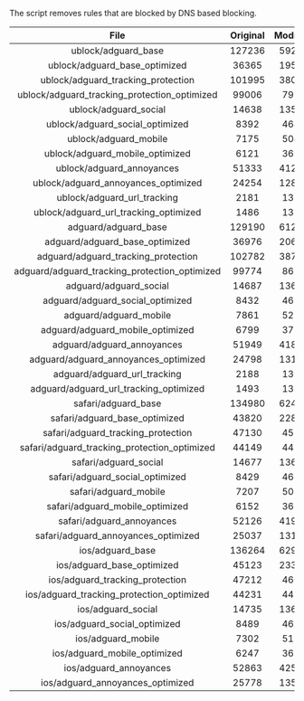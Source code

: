The script removes rules that are blocked by DNS based blocking.


| File | Original | Modified |
|:----:|:-----:|:-----:|
| ublock/adguard_base | 127236 | 59219 |
| ublock/adguard_base_optimized | 36365 | 19555 |
| ublock/adguard_tracking_protection | 101995 | 38014 |
| ublock/adguard_tracking_protection_optimized | 99006 | 7961 |
| ublock/adguard_social | 14638 | 13578 |
| ublock/adguard_social_optimized | 8392 | 4648 |
| ublock/adguard_mobile | 7175 | 5042 |
| ublock/adguard_mobile_optimized | 6121 | 3606 |
| ublock/adguard_annoyances | 51333 | 41296 |
| ublock/adguard_annoyances_optimized | 24254 | 12819 |
| ublock/adguard_url_tracking | 2181 | 1328 |
| ublock/adguard_url_tracking_optimized | 1486 | 1325 |
| adguard/adguard_base | 129190 | 61242 |
| adguard/adguard_base_optimized | 36976 | 20600 |
| adguard/adguard_tracking_protection | 102782 | 38742 |
| adguard/adguard_tracking_protection_optimized | 99774 | 8673 |
| adguard/adguard_social | 14687 | 13634 |
| adguard/adguard_social_optimized | 8432 | 4692 |
| adguard/adguard_mobile | 7861 | 5222 |
| adguard/adguard_mobile_optimized | 6799 | 3779 |
| adguard/adguard_annoyances | 51949 | 41850 |
| adguard/adguard_annoyances_optimized | 24798 | 13111 |
| adguard/adguard_url_tracking | 2188 | 1335 |
| adguard/adguard_url_tracking_optimized | 1493 | 1332 |
| safari/adguard_base | 134980 | 62488 |
| safari/adguard_base_optimized | 43820 | 22846 |
| safari/adguard_tracking_protection | 47130 | 4598 |
| safari/adguard_tracking_protection_optimized | 44149 | 4451 |
| safari/adguard_social | 14677 | 13618 |
| safari/adguard_social_optimized | 8429 | 4679 |
| safari/adguard_mobile | 7207 | 5078 |
| safari/adguard_mobile_optimized | 6152 | 3636 |
| safari/adguard_annoyances | 52126 | 41950 |
| safari/adguard_annoyances_optimized | 25037 | 13190 |
| ios/adguard_base | 136264 | 62993 |
| ios/adguard_base_optimized | 45123 | 23350 |
| ios/adguard_tracking_protection | 47212 | 4606 |
| ios/adguard_tracking_protection_optimized | 44231 | 4459 |
| ios/adguard_social | 14735 | 13650 |
| ios/adguard_social_optimized | 8489 | 4693 |
| ios/adguard_mobile | 7302 | 5122 |
| ios/adguard_mobile_optimized | 6247 | 3677 |
| ios/adguard_annoyances | 52863 | 42577 |
| ios/adguard_annoyances_optimized | 25778 | 13502 |
